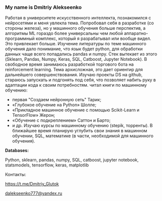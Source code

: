 <!--
**Glutok/Glutok** is a ✨ _special_ ✨ repository because its `README.md` (this file) appears on your GitHub profile.

Here are some ideas to get you started:

- 🔭 I’m currently working on ...
- 🌱 I’m currently learning ...
- 👯 I’m looking to collaborate on ...
- 🤔 I’m looking for help with ...
- 💬 Ask me about ...
- 📫 How to reach me: ...
- 😄 Pronouns: ...
- ⚡ Fun fact: ...
-->

### My name is Dmitriy Alekseenko

Работая в университете искусственного интеллекта, познакомился с нейросетями и меня увлекла тема. Попробовал себя в разработке (со стороны железа), но у машинного обучения больше перспектив, а алгоритмы ML гораздо более универсальны чем любой аппаратно-программный комплекс, который я разрабатывал или вообще видел. Это привлекает больше. Изучение литературы по теме машинного обучения дало понимание, что язык будет python, для обработки данных чаще всего попадались pandas и numpy.
Стек вытекает из этого (Sklearn, Pandas, Numpy, Keras, SQL, Catboost, Jupyter Notebook).
В свободное время занимаюсь разработкой торгового бота на reinforcement learning. Тема архисложная, это дает ориентир для дальнейшего совершенствования.
Изучаю проекты DS на github, стараюсь запускать и подгонять под себя, что позволяет набить руку в адаптации кода к своим потребностям.
читал книги по машинному обучению:
- первая "Создаем нейронную сеть" Тарик;
- «Глубокое обучение на Python» Шолле;
- «Прикладное машинное обучение с помощью Scikit-Learn и TensorFlow» Жерон;
- «Обучение с подкреплением» Саттон и Барто;
- и др.
Изучаю курсы по машинному обучению (stepik, торренты).
В ближайшее время планирую углубить свои знания в машинном обучении, SQL, математике (в части, необходимой для машинного обучения).

**Databases:**

Python, sklearn, pandas, numpy, SQL, catboost, jupyter notebook, statsmodels, tensorflow, keras, matplotlib

Контакты:

https://t.me/Dmitriy_Glutok

dalekseenko777@yandex.ru
